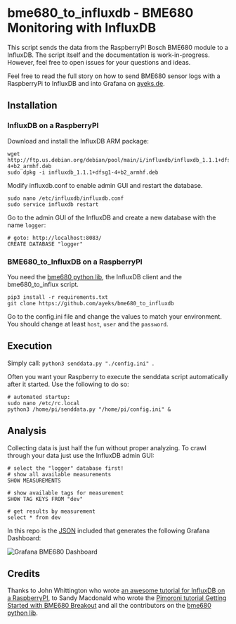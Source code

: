 # bme680_to_influxdb - BME680 Monitoring with InfluxDB

This script sends the data from the RaspberryPI Bosch BME680 module to a InfluxDB. The script itself and the documentation is work-in-progress. However, feel free to open issues for your questions and ideas.

Feel free to read the full story on how to send BME680 sensor logs with a RaspberryPi to InfluxDB and into Grafana on [ayeks.de](https://ayeks.de/2018/05/bme680-influxdb-grafana/).

## Installation

### InfluxDB on a RaspberryPI

Download and install the InfluxDB ARM package: 
```
wget http://ftp.us.debian.org/debian/pool/main/i/influxdb/influxdb_1.1.1+dfsg1-4+b2_armhf.deb
sudo dpkg -i influxdb_1.1.1+dfsg1-4+b2_armhf.deb 

```

Modify influxdb.conf to enable admin GUI and restart the database.
```
sudo nano /etc/influxdb/influxdb.conf 
sudo service influxdb restart
```

Go to the admin GUI of the InfluxDB and create a new database with the name `logger`:
```
# goto: http://localhost:8083/
CREATE DATABASE "logger"
```


### BME680_to_InfluxDB on a RaspberryPI

You need the [bme680 python lib](https://github.com/pimoroni/bme680), the InfluxDB client and the bme680_to_influx script.
```
pip3 install -r requirements.txt 
git clone https://github.com/ayeks/bme680_to_influxdb
```

Go to the config.ini file and change the values to match your environment. You should change at least `host`, `user` and the `password`.


## Execution

Simply call: `python3 senddata.py "./config.ini" `.

Often you want your Raspberry to execute the senddata script automatically after it started. Use the following to do so:
```
# automated startup:
sudo nano /etc/rc.local
python3 /home/pi/senddata.py "/home/pi/config.ini" &
```


## Analysis
Collecting data is just half the fun without proper analyzing. To crawl through your data just use the InfluxDB admin GUI:
```
# select the "logger" database first!
# show all available measurements
SHOW MEASUREMENTS

# show available tags for measurement
SHOW TAG KEYS FROM "dev"

# get results by measurement
select * from dev

```

In this repo is the [JSON](./grafana_dashboard.json) included that generates the following Grafana Dashboard:

![Grafana BME680 Dashboard](https://ayeks.de/assets/blog/2018-05-29-bme680-influxdb-grafana/grafana-complete-bme680.png)

## Credits

Thanks to John Whittington who wrote [an awesome tutorial for InfluxDB on a RaspberryPI](https://engineer.john-whittington.co.uk/2016/11/raspberry-pi-data-logger-influxdb-grafana/), to Sandy Macdonald who wrote the [Pimoroni tutorial Getting Started with BME680 Breakout](https://learn.pimoroni.com/tutorial/sandyj/getting-started-with-bme680-breakout) and all the contributors on the [bme680 python lib](https://github.com/pimoroni/bme680).

